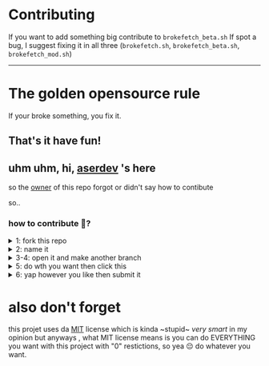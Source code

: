 # Contributing
If you want to add something big contribute to `brokefetch_beta.sh`
If spot a bug, I suggest fixing it in all three (`brokefetch.sh`, `brokefetch_beta.sh`, `brokefetch_mod.sh`)

---

# The golden opensource rule
If your broke something, you fix it.

## That's it have fun!

## uhm uhm, hi, [aserdev](https://github.com/aserdevyt) 's here

so the [owner](https://github.com/Szerwigi1410) of this repo forgot or didn't say how to contibute

so..

### how to contribute 🥞?



<details>
<summary>1: fork this repo</summary>

<img width="579" height="119" alt="step1" src="https://github.com/user-attachments/assets/06a8f28e-a7c7-4a0c-a46b-96b9f14ab209" />

</details>

<details>
<summary>2: name it</summary>

<img width="917" height="559" alt="step2" src="https://github.com/user-attachments/assets/24705939-cd14-4c62-a831-9b8c2d598e51" />

</details>

<details>
<summary>3-4: open it and make another branch</summary>

<img width="409" height="148" alt="step3" src="https://github.com/user-attachments/assets/340cfd6a-19c4-4a94-8ab3-c665413d20b2" />

<br><br>

<img width="330" height="269" alt="step3b" src="https://github.com/user-attachments/assets/f104fd4c-5221-417a-9eda-79d93af72a14" />

<br><br>

<img width="1319" height="297" alt="step4" src="https://github.com/user-attachments/assets/98dc4f33-fb3c-4d88-a579-46d5b13602db" />

</details>

<details>
<summary>5: do wth you want then click this</summary>

<img width="928" height="153" alt="step5" src="https://github.com/user-attachments/assets/90079744-2382-43d7-890d-a680719bbf49" />

</details>

<details>
<summary>6: yap however you like then submit it</summary>

<img width="927" height="532" alt="step6" src="https://github.com/user-attachments/assets/b4e8cf5b-8a2e-446f-9742-196833827d36" />

</details>

# also don't forget
this projet uses da [MIT](https://github.com/aserdevyt/brokefetch/blob/moded/LICENSE) license which is kinda ~stupid~ *very smart* in my opinion 
but anyways , what MIT license means is you can do EVERYTHING you want with this project with "0" restictions, so yea 😔 do whatever you want.
